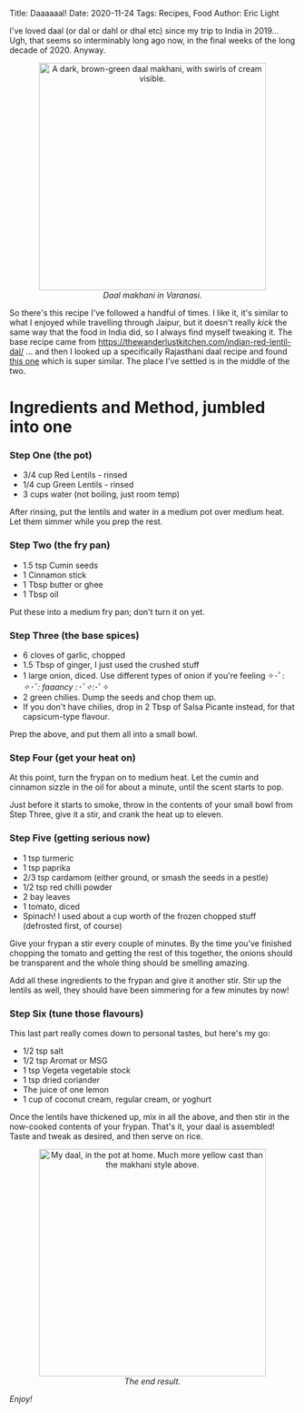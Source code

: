 Title: Daaaaaal!
Date: 2020-11-24
Tags: Recipes, Food
Author: Eric Light

I've loved daal (or dal or dahl or dhal etc) since my trip to India in 2019... Ugh, that seems so interminably long ago now, in the final weeks of the long decade of 2020.  Anyway.

<figure align="center">
  <img src="{static}/images/Food/daal-india.jpg" width="400" alt="A dark, brown-green daal makhani, with swirls of cream visible."/>
  <figcaption><em>Daal makhani in Varanasi.</em></figcaption>
</figure>

So there's this recipe I've followed a handful of times.  I like it, it's similar to what I enjoyed while travelling through Jaipur, but it doesn't really _kick_ the same way that the food in India did, so I always find myself tweaking it.  The base recipe came from <https://thewanderlustkitchen.com/indian-red-lentil-dal/> ... and then I looked up a specifically Rajasthani daal recipe and found [this one](https://www.archanaskitchen.com/rajasthani-dal-recipe) which is super similar.  The place I've settled is in the middle of the two.

Ingredients and Method, jumbled into one
===========

### Step One (the pot)

* 3/4 cup Red Lentils - rinsed
* 1/4 cup Green Lentils - rinsed
* 3 cups water (not boiling, just room temp)

After rinsing, put the lentils and water in a medium pot over medium heat.  Let them simmer while you prep the rest.

### Step Two (the fry pan)

* 1.5 tsp Cumin seeds
* 1 Cinnamon stick
* 1 Tbsp butter or ghee
* 1 Tbsp oil

Put these into a medium fry pan; don't turn it on yet.

### Step Three (the base spices)

* 6 cloves of garlic, chopped
* 1.5 Tbsp of ginger, I just used the crushed stuff
* 1 large onion, diced.  Use different types of onion if you're feeling ✧･ﾟ: *✧･ﾟ:* _faaancy_ *:･ﾟ✧*:･ﾟ✧
* 2 green chilies.  Dump the seeds and chop them up.
* If you don't have chilies, drop in 2 Tbsp of Salsa Picante instead, for that capsicum-type flavour.

Prep the above, and put them all into a small bowl.

### Step Four (get your heat on)

At this point, turn the frypan on to medium heat.  Let the cumin and cinnamon sizzle in the oil for about a minute, until the scent starts to pop.

Just before it starts to smoke, throw in the contents of your small bowl from Step Three, give it a stir, and crank the heat up to eleven.

### Step Five (getting serious now)

* 1 tsp turmeric
* 1 tsp paprika
* 2/3 tsp cardamom (either ground, or smash the seeds in a pestle)
* 1/2 tsp red chilli powder
* 2 bay leaves
* 1 tomato, diced
* Spinach!  I used about a cup worth of the frozen chopped stuff (defrosted first, of course)

Give your frypan a stir every couple of minutes.  By the time you've finished chopping the tomato and getting the rest of this together, the onions should be transparent and the whole thing should be smelling amazing.

Add all these ingredients to the frypan and give it another stir.  Stir up the lentils as well, they should have been simmering for a few minutes by now!

### Step Six (tune those flavours)

This last part really comes down to personal tastes, but here's my go:

* 1/2 tsp salt
* 1/2 tsp Aromat or MSG
* 1 tsp Vegeta vegetable stock
* 1 tsp dried coriander
* The juice of one lemon
* 1 cup of coconut cream, regular cream, or yoghurt

Once the lentils have thickened up, mix in all the above, and then stir in the now-cooked contents of your frypan.  That's it, your daal is assembled!  Taste and tweak as desired, and then serve on rice.

<figure align="center">
  <img src="{static}/images/Food/daal-home.jpg" width="400" alt="My daal, in the pot at home.  Much more yellow cast than the makhani style above."/>
  <figcaption><em>The end result.</em></figcaption>
</figure>

_Enjoy!_
